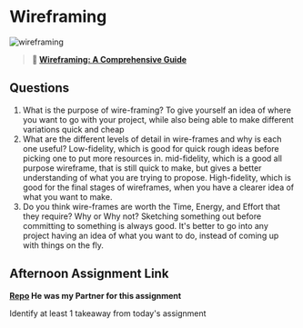 # Wireframing

![wireframing](https://bcw.blob.core.windows.net/public/img/courses/2293087935019893)

> **📖 [Wireframing: A Comprehensive Guide](https://codeworksacademy.com/fs-student-guide/resources/wk1/06-Wireframing)**

## Questions

1. What is the purpose of wire-framing? 
To give yourself an idea of where you want to go with your project, while also being able to make different variations quick and cheap
2. What are the different levels of detail in wire-frames and why is each one useful?
Low-fidelity, which is good for quick rough ideas before picking one to put more resources in. mid-fidelity, which is a good all purpose wireframe, that is still quick to make, but gives a better understanding of what you are trying to propose. High-fidelity, which is good for the final stages of wireframes, when you have a clearer idea of what you want to make.
3. Do you think wire-frames are worth the Time, Energy, and Effort that they require? Why or Why not?
Sketching something out before committing to something is always good. It's better to go into any project having an idea of what you want to do, instead of coming up with things on the fly.
## Afternoon Assignment Link

**[Repo](https://github.com/JacksonHagen/day4) He was my Partner for this assignment**

Identify at least 1 takeaway from today's assignment
